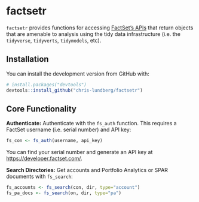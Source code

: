 
<!-- README.md is generated from README.Rmd. Please edit that file -->

# factsetr

<!-- badges: start -->

<!-- badges: end -->

`factsetr` provides functions for accessing [FactSet’s
APIs](https://developer.factset.com/api-catalog) that return objects
that are amenable to analysis using the tidy data infrastructure
(i.e. the `tidyverse`, `tidyverts`, `tidymodels`, etc).

## Installation

You can install the development version from GitHub with:

``` r
# install.packages("devtools")
devtools::install_github("chris-lundberg/factsetr")
```

## Core Functionality

**Authenticate:** Authenticate with the `fs_auth` function. This
requires a FactSet username (i.e. serial number) and API key:

``` r
fs_con <- fs_auth(username, api_key)
```

You can find your serial number and generate an API key at
<https://developer.factset.com/>.

**Search Directories:** Get accounts and Portfolio Analytics or SPAR
documents with `fs_search`:

``` r
fs_accounts <- fs_search(con, dir, type="account")
fs_pa_docs <- fs_search(on, dir, type="pa")
```

